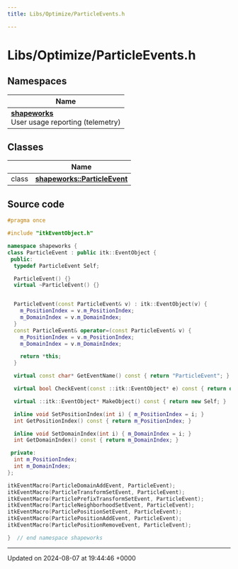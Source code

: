 ```yaml
---
title: Libs/Optimize/ParticleEvents.h

---
```


# Libs/Optimize/ParticleEvents.h



## Namespaces

| Name           |
| -------------- |
| **[shapeworks](../Namespaces/namespaceshapeworks.md)** <br>User usage reporting (telemetry)  |

## Classes

|                | Name           |
| -------------- | -------------- |
| class | **[shapeworks::ParticleEvent](../Classes/classshapeworks_1_1ParticleEvent.md)**  |




## Source code

```cpp
#pragma once

#include "itkEventObject.h"

namespace shapeworks {
class ParticleEvent : public itk::EventObject {
 public:
  typedef ParticleEvent Self;

  ParticleEvent() {}
  virtual ~ParticleEvent() {}


  ParticleEvent(const ParticleEvent& v) : itk::EventObject(v) {
    m_PositionIndex = v.m_PositionIndex;
    m_DomainIndex = v.m_DomainIndex;
  }
  const ParticleEvent& operator=(const ParticleEvent& v) {
    m_PositionIndex = v.m_PositionIndex;
    m_DomainIndex = v.m_DomainIndex;

    return *this;
  }

  virtual const char* GetEventName() const { return "ParticleEvent"; }

  virtual bool CheckEvent(const ::itk::EventObject* e) const { return dynamic_cast<const Self*>(e); }

  virtual ::itk::EventObject* MakeObject() const { return new Self; }

  inline void SetPositionIndex(int i) { m_PositionIndex = i; }
  int GetPositionIndex() const { return m_PositionIndex; }

  inline void SetDomainIndex(int i) { m_DomainIndex = i; }
  int GetDomainIndex() const { return m_DomainIndex; }

 private:
  int m_PositionIndex;
  int m_DomainIndex;
};

itkEventMacro(ParticleDomainAddEvent, ParticleEvent);
itkEventMacro(ParticleTransformSetEvent, ParticleEvent);
itkEventMacro(ParticlePrefixTransformSetEvent, ParticleEvent);
itkEventMacro(ParticleNeighborhoodSetEvent, ParticleEvent);
itkEventMacro(ParticlePositionSetEvent, ParticleEvent);
itkEventMacro(ParticlePositionAddEvent, ParticleEvent);
itkEventMacro(ParticlePositionRemoveEvent, ParticleEvent);

}  // end namespace shapeworks
```


-------------------------------

Updated on 2024-08-07 at 19:44:46 +0000
